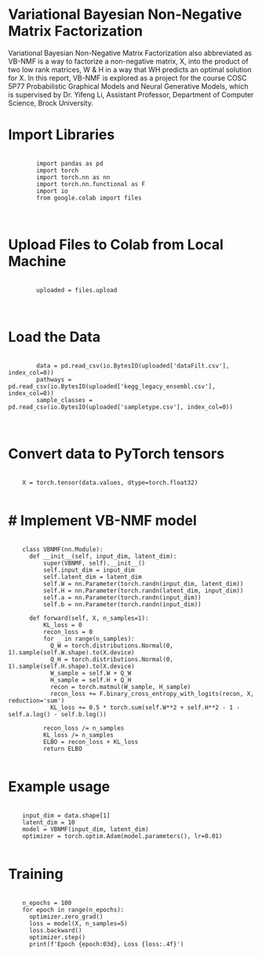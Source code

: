 # Variational Bayesian Non-Negative Matrix Factorization
Variational Bayesian Non-Negative Matrix Factorization
also abbreviated as VB-NMF is a way to
factorize a non-negative matrix, X, into the product
of two low rank matrices, W & H in a way
that WH predicts an optimal solution for X. In
this report, VB-NMF is explored as a project for
the course COSC 5P77 Probabilistic Graphical
Models and Neural Generative Models, which is
supervised by Dr. Yifeng Li, Assistant Professor,
Department of Computer Science, Brock University.

# Import Libraries
  <pre>
    <code>
        import pandas as pd
        import torch
        import torch.nn as nn
        import torch.nn.functional as F
        import io
        from google.colab import files
    </code> 
  </pre>
# Upload Files to Colab from Local Machine
<pre>
    <code>
        uploaded = files.upload
    </code> 
  </pre>
# Load the Data
<pre>
    <code>
        data = pd.read_csv(io.BytesIO(uploaded['dataFilt.csv'], index_col=0))
        pathways = pd.read_csv(io.BytesIO(uploaded['kegg_legacy_ensembl.csv'], index_col=0))
        sample_classes = pd.read_csv(io.BytesIO(uploaded['sampletype.csv'], index_col=0))
    </code> 
  </pre>
# Convert data to PyTorch tensors
<pre>
  <code>
    X = torch.tensor(data.values, dtype=torch.float32)
  </code>
</pre>
# # Implement VB-NMF model
<pre>
  <code>
    class VBNMF(nn.Module):
      def __init__(self, input_dim, latent_dim):
          super(VBNMF, self).__init__()
          self.input_dim = input_dim
          self.latent_dim = latent_dim
          self.W = nn.Parameter(torch.randn(input_dim, latent_dim))
          self.H = nn.Parameter(torch.randn(latent_dim, input_dim))
          self.a = nn.Parameter(torch.randn(input_dim))
          self.b = nn.Parameter(torch.randn(input_dim))

      def forward(self, X, n_samples=1):
          KL_loss = 0
          recon_loss = 0
          for _ in range(n_samples):
            Q_W = torch.distributions.Normal(0, 1).sample(self.W.shape).to(X.device)
            Q_H = torch.distributions.Normal(0, 1).sample(self.H.shape).to(X.device)
            W_sample = self.W + Q_W
            H_sample = self.H + Q_H
            recon = torch.matmul(W_sample, H_sample)
            recon_loss += F.binary_cross_entropy_with_logits(recon, X, reduction='sum')
            KL_loss += 0.5 * torch.sum(self.W**2 + self.H**2 - 1 - self.a.log() - self.b.log())

          recon_loss /= n_samples
          KL_loss /= n_samples
          ELBO = recon_loss + KL_loss
          return ELBO
  </code>
</pre>
# Example usage
<pre>
  <code>
    input_dim = data.shape[1]
    latent_dim = 10
    model = VBNMF(input_dim, latent_dim)
    optimizer = torch.optim.Adam(model.parameters(), lr=0.01)
  </code>
</pre>
# Training
<pre>
  <code>
    n_epochs = 100
    for epoch in range(n_epochs):
      optimizer.zero_grad()
      loss = model(X, n_samples=5)
      loss.backward()
      optimizer.step()
      print(f'Epoch {epoch:03d}, Loss {loss:.4f}')
  </code>
</pre>
